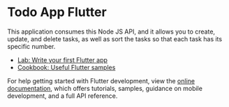 # Todo App Flutter

This application consumes this Node JS API, and it allows you to create, update, and delete tasks, as well as sort the tasks so that each task has its specific number.


- [Lab: Write your first Flutter app](https://docs.flutter.dev/get-started/codelab)
- [Cookbook: Useful Flutter samples](https://docs.flutter.dev/cookbook)

For help getting started with Flutter development, view the
[online documentation](https://docs.flutter.dev/), which offers tutorials,
samples, guidance on mobile development, and a full API reference.

